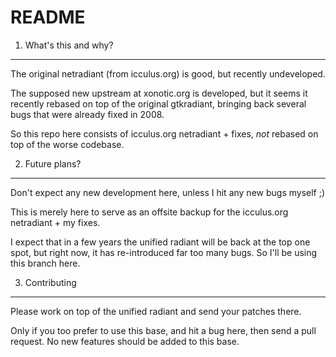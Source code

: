 README
======

1) What's this and why?
-----------------------

The original netradiant (from icculus.org) is good, but recently undeveloped.

The supposed new upstream at xonotic.org is developed, but it seems it recently rebased on 
top of the original gtkradiant, bringing back several bugs that were already fixed in 2008.

So this repo here consists of icculus.org netradiant + fixes, *not* rebased on top of the 
worse codebase.


2) Future plans?
----------------

Don't expect any new development here, unless I hit any new bugs myself ;)

This is merely here to serve as an offsite backup for the icculus.org netradiant + my fixes.

I expect that in a few years the unified radiant will be back at the top one spot, but right 
now, it has re-introduced far too many bugs. So I'll be using this branch here.


3) Contributing
---------------

Please work on top of the unified radiant and send your patches there.

Only if you too prefer to use this base, and hit a bug here, then send a pull request.
No new features should be added to this base.
